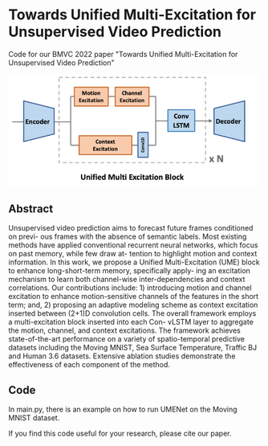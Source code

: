 # Towards Unified Multi-Excitation for Unsupervised Video Prediction


Code for our BMVC 2022 paper "Towards Unified Multi-Excitation for Unsupervised Video Prediction"

<img src="https://github.com/captaincj/UMENet/blob/master/images/umenet.png" width="500">

## Abstract
Unsupervised video prediction aims to forecast future frames conditioned on previ- ous frames with the absence of semantic labels. Most existing methods have applied conventional recurrent neural networks, which focus on past memory, while few draw at- tention to highlight motion and context information. In this work, we propose a Unified Multi-Excitation (UME) block to enhance long-short-term memory, specifically apply- ing an excitation mechanism to learn both channel-wise inter-dependencies and context correlations. Our contributions include: 1) introducing motion and channel excitation to enhance motion-sensitive channels of the features in the short term; and, 2) proposing an adaptive modeling scheme as context excitation inserted between (2+1)D convolution cells. The overall framework employs a multi-excitation block inserted into each Con- vLSTM layer to aggregate the motion, channel, and context excitations. The framework achieves state-of-the-art performance on a variety of spatio-temporal predictive datasets including the Moving MNIST, Sea Surface Temperature, Traffic BJ and Human 3.6 datasets. Extensive ablation studies demonstrate the effectiveness of each component of the method. 

## Code

In main.py, there is an example on how to run UMENet on the Moving MNIST dataset.

If you find this code useful for your research, please cite our paper.

